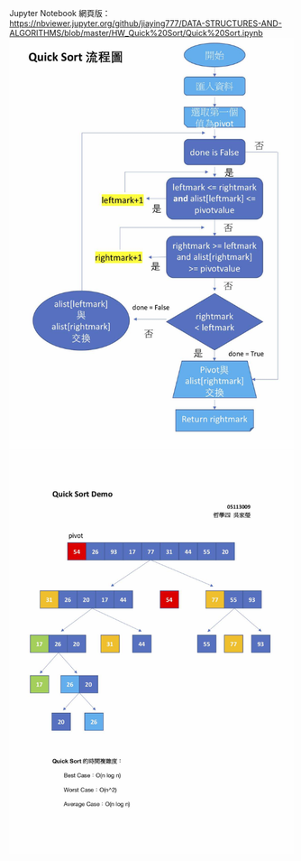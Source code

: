 Jupyter Notebook 網頁版：
https://nbviewer.jupyter.org/github/jiaying777/DATA-STRUCTURES-AND-ALGORITHMS/blob/master/HW_Quick%20Sort/Quick%20Sort.ipynb
![image](https://github.com/jiaying777/DATA-STRUCTURES-AND-ALGORITHMS/blob/master/HW_Quick%20Sort/Quick%20Sort%20流程圖.jpg)
![image](https://github.com/jiaying777/DATA-STRUCTURES-AND-ALGORITHMS/blob/master/HW_Quick%20Sort/Quick%20Sort%20Demo.jpg)
